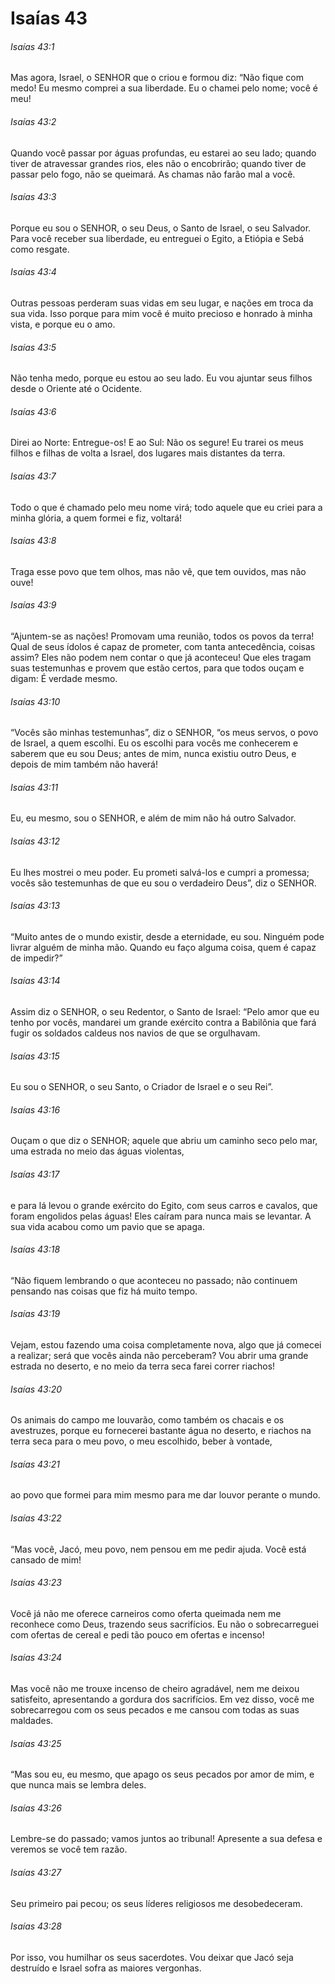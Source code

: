 # Isaías 43

###### Isaías 43:1

Mas agora, Israel, o SENHOR que o criou e formou diz: “Não fique com medo! Eu mesmo comprei a sua liberdade. Eu o chamei pelo nome; você é meu!

###### Isaías 43:2

Quando você passar por águas profundas, eu estarei ao seu lado; quando tiver de atravessar grandes rios, eles não o encobrirão; quando tiver de passar pelo fogo, não se queimará. As chamas não farão mal a você.

###### Isaías 43:3

Porque eu sou o SENHOR, o seu Deus, o Santo de Israel, o seu Salvador. Para você receber sua liberdade, eu entreguei o Egito, a Etiópia e Sebá como resgate.

###### Isaías 43:4

Outras pessoas perderam suas vidas em seu lugar, e nações em troca da sua vida. Isso porque para mim você é muito precioso e honrado à minha vista, e porque eu o amo.

###### Isaías 43:5

Não tenha medo, porque eu estou ao seu lado. Eu vou ajuntar seus filhos desde o Oriente até o Ocidente.

###### Isaías 43:6

Direi ao Norte: Entregue-os! E ao Sul: Não os segure! Eu trarei os meus filhos e filhas de volta a Israel, dos lugares mais distantes da terra.

###### Isaías 43:7

Todo o que é chamado pelo meu nome virá; todo aquele que eu criei para a minha glória, a quem formei e fiz, voltará!

###### Isaías 43:8

Traga esse povo que tem olhos, mas não vê, que tem ouvidos, mas não ouve!

###### Isaías 43:9

“Ajuntem-se as nações! Promovam uma reunião, todos os povos da terra! Qual de seus ídolos é capaz de prometer, com tanta antecedência, coisas assim? Eles não podem nem contar o que já aconteceu! Que eles tragam suas testemunhas e provem que estão certos, para que todos ouçam e digam: É verdade mesmo.

###### Isaías 43:10

“Vocês são minhas testemunhas”, diz o SENHOR, “os meus servos, o povo de Israel, a quem escolhi. Eu os escolhi para vocês me conhecerem e saberem que eu sou Deus; antes de mim, nunca existiu outro Deus, e depois de mim também não haverá!

###### Isaías 43:11

Eu, eu mesmo, sou o SENHOR, e além de mim não há outro Salvador.

###### Isaías 43:12

Eu lhes mostrei o meu poder. Eu prometi salvá-los e cumpri a promessa; vocês são testemunhas de que eu sou o verdadeiro Deus”, diz o SENHOR.

###### Isaías 43:13

“Muito antes de o mundo existir, desde a eternidade, eu sou. Ninguém pode livrar alguém de minha mão. Quando eu faço alguma coisa, quem é capaz de impedir?”

###### Isaías 43:14

Assim diz o SENHOR, o seu Redentor, o Santo de Israel: “Pelo amor que eu tenho por vocês, mandarei um grande exército contra a Babilônia que fará fugir os soldados caldeus nos navios de que se orgulhavam.

###### Isaías 43:15

Eu sou o SENHOR, o seu Santo, o Criador de Israel e o seu Rei”.

###### Isaías 43:16

Ouçam o que diz o SENHOR; aquele que abriu um caminho seco pelo mar, uma estrada no meio das águas violentas,

###### Isaías 43:17

e para lá levou o grande exército do Egito, com seus carros e cavalos, que foram engolidos pelas águas! Eles caíram para nunca mais se levantar. A sua vida acabou como um pavio que se apaga.

###### Isaías 43:18

“Não fiquem lembrando o que aconteceu no passado; não continuem pensando nas coisas que fiz há muito tempo.

###### Isaías 43:19

Vejam, estou fazendo uma coisa completamente nova, algo que já comecei a realizar; será que vocês ainda não perceberam? Vou abrir uma grande estrada no deserto, e no meio da terra seca farei correr riachos!

###### Isaías 43:20

Os animais do campo me louvarão, como também os chacais e os avestruzes, porque eu fornecerei bastante água no deserto, e riachos na terra seca para o meu povo, o meu escolhido, beber à vontade,

###### Isaías 43:21

ao povo que formei para mim mesmo para me dar louvor perante o mundo.

###### Isaías 43:22

“Mas você, Jacó, meu povo, nem pensou em me pedir ajuda. Você está cansado de mim!

###### Isaías 43:23

Você já não me oferece carneiros como oferta queimada nem me reconhece como Deus, trazendo seus sacrifícios. Eu não o sobrecarreguei com ofertas de cereal e pedi tão pouco em ofertas e incenso!

###### Isaías 43:24

Mas você não me trouxe incenso de cheiro agradável, nem me deixou satisfeito, apresentando a gordura dos sacrifícios. Em vez disso, você me sobrecarregou com os seus pecados e me cansou com todas as suas maldades.

###### Isaías 43:25

“Mas sou eu, eu mesmo, que apago os seus pecados por amor de mim, e que nunca mais se lembra deles.

###### Isaías 43:26

Lembre-se do passado; vamos juntos ao tribunal! Apresente a sua defesa e veremos se você tem razão.

###### Isaías 43:27

Seu primeiro pai pecou; os seus líderes religiosos me desobedeceram.

###### Isaías 43:28

Por isso, vou humilhar os seus sacerdotes. Vou deixar que Jacó seja destruído e Israel sofra as maiores vergonhas.

